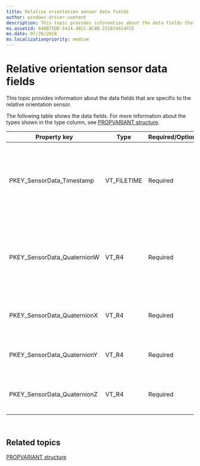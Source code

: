 ```yaml
---
title: Relative orientation sensor data fields
author: windows-driver-content
description: This topic provides information about the data fields that are specific to the relative orientation sensor.
ms.assetid: A48B75DD-5424-48CC-AC8B-251874414FCE
ms.date: 07/20/2018
ms.localizationpriority: medium
---
```


# Relative orientation sensor data fields


This topic provides information about the data fields that are specific to the relative orientation sensor.

The following table shows the data fields. For more information about the types shown in the type column, see [PROPVARIANT structure](http://go.microsoft.com/fwlink/p/?linkid=313395).

|Property key|Type|Required/Optional|Description|
|--|--|--|--|
|PKEY_SensorData_Timestamp|VT_FILETIME|Required|Timestamp for sampled data. This is required for each sample that is reported by the sensor driver.|
|PKEY_SensorData_QuaternionW|VT_R4|Required|Real coefficient (as opposed to the imaginary portion of the complex number).|
|PKEY_SensorData_QuaternionX|VT_R4|Required|X-component of rotational axis vector.|
|PKEY_SensorData_QuaternionY|VT_R4|Required|X-component of rotational axis vector.|
|PKEY_SensorData_QuaternionZ|VT_R4|Required|X-component of rotational axis vector.|

 

## Related topics


[PROPVARIANT structure](http://go.microsoft.com/fwlink/p/?linkid=313395)

 

 






